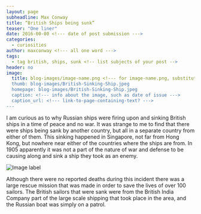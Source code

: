 ```yaml
---
layout: page
subheadline: Max Conway
title: “British Ships being sunk”
teaser: "One liner"
date: 2016-00-00 <!--- date of post submission --->
categories:
  - curiosities
author: maxconway <!--- all one word --->
tags:
  - tag british, ships, sunk <!-- list subjects of your post -->
header: no
image:
  title: blog-images/image-name.png <!--- for image-name.png, substitute name you've given your image file --->
  thumb: blog-images/British-Sinking-Ship.jpeg
  homepage: blog-images/British-Sinking-Ship.jpeg
  caption: <!--- info about the image, such as date of issue --->
  caption_url: <!--- link-to-page-containing-text? --->
---
```

I am curious as to why Russian ships were firing upon and sinking British ships in a time of peace and no war.  It was strange to me to find that there were ships being sank by another country, but all in a separate country from either of them.  This sinking happened in Singapore, not far from Hong Kong, but nowhere near either of the countries where the ships are from.  In 1905 apparently it was not a part of the nature of war and defense to be causing along and sink a ship they took as an enemy.

 ![Image label](British-Sinking-Ship.jpeg)

Although there were no reported deaths during this incident there was a large rescue mission that was made in order to save the lives of over 100 sailors.  The British sailors that were sank were from the British India Company part of the large scale shipping that took place in the area, and the Russian boat was simply on a patrol.
